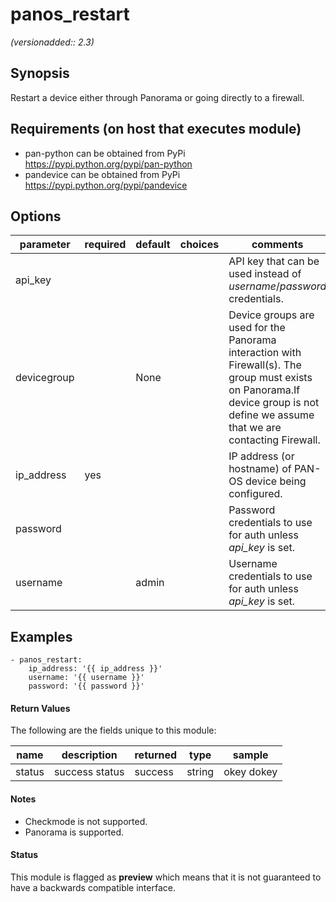 # panos_restart

_(versionadded:: 2.3)_


## Synopsis

Restart a device either through Panorama or going directly to a firewall.


## Requirements (on host that executes module)

- pan-python can be obtained from PyPi https://pypi.python.org/pypi/pan-python
- pandevice can be obtained from PyPi https://pypi.python.org/pypi/pandevice

## Options

| parameter | required | default | choices | comments |
| --- | --- | --- | --- | --- |
| api_key |  |  |  | API key that can be used instead of <em>username</em>/<em>password</em> credentials. |
| devicegroup |  | None |  | Device groups are used for the Panorama interaction with Firewall(s). The group must exists on Panorama.If device group is not define we assume that we are contacting Firewall. |
| ip_address | yes |  |  | IP address (or hostname) of PAN-OS device being configured. |
| password |  |  |  | Password credentials to use for auth unless <em>api_key</em> is set. |
| username |  | admin |  | Username credentials to use for auth unless <em>api_key</em> is set. |

## Examples

    - panos_restart:
        ip_address: '{{ ip_address }}'
        username: '{{ username }}'
        password: '{{ password }}'
#### Return Values

The following are the fields unique to this module:

| name | description | returned | type | sample |
| --- | --- | --- | --- | --- |
| status | success status | success | string | okey dokey |

#### Notes

- Checkmode is not supported.
- Panorama is supported.



#### Status

This module is flagged as **preview** which means that it is not guaranteed to have a backwards compatible interface.

